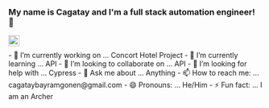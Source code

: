 ### My name is Cagatay and I'm a full stack automation engineer! 👋
<a href="https://www.linkedin.com/in/çağatay-b-gönen-70ba6b173">
  <img align="left" alt="Cagatay's LinkedIN" width="22px" src="https://cdn.jsdelivr.net/npm/simple-icons@v5/icons/linkedin.svg" />
</a>
</br>
<p>
- 🔭 I’m currently working on ... Concort Hotel Project
- 🌱 I’m currently learning ... API
- 👯 I’m looking to collaborate on ... API
- 🤔 I’m looking for help with ... Cypress
- 💬 Ask me about ... Anything
- 📫 How to reach me: ... cagataybayramgonen@gmail.com
- 😄 Pronouns: ... He/Him
- ⚡ Fun fact: ... I am an Archer
</p>
